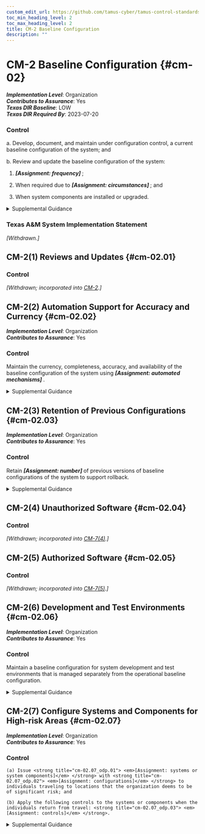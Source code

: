 ```yaml
---
custom_edit_url: https://github.com/tamus-cyber/tamus-control-standards/tree/main/content/tamus.edu/TAMUS_profile.xml
toc_min_heading_level: 2
toc_max_heading_level: 2
title: CM-2 Baseline Configuration
description: ""
---
```


# CM-2 Baseline Configuration {#cm-02}

_**Implementation Level**_: Organization\
_**Contributes to Assurance**_: Yes\
_**Texas DIR Baseline**_: LOW\
_**Texas DIR Required By**_: 2023-07-20

### Control



a. Develop, document, and maintain under configuration control, a current baseline configuration of the system; and

b. Review and update the baseline configuration of the system:

1. <strong title="cm-02_odp.01"> <em>[Assignment: frequency]</em> </strong>;

2. When required due to <strong title="cm-02_odp.02"> <em>[Assignment: circumstances]</em> </strong> ; and

3. When system components are installed or upgraded.


<details><summary>Supplemental Guidance</summary>Baseline configurations for systems and system components include connectivity, operational, and communications aspects of systems. Baseline configurations are documented, formally reviewed, and agreed-upon specifications for systems or configuration items within those systems. Baseline configurations serve as a basis for future builds, releases, or changes to systems and include security and privacy control implementations, operational procedures, information about system components, network topology, and logical placement of components in the system architecture. Maintaining baseline configurations requires creating new baselines as organizational systems change over time. Baseline configurations of systems reflect the current enterprise architecture.</details>

### Texas A&M System Implementation Statement

<em>[Withdrawn.]</em>





## CM-2(1) Reviews and Updates {#cm-02.01}

### Control

<em>[Withdrawn; incorporated into [CM-2](/catalog/cm/cm-02#cm-02).]</em>



## CM-2(2) Automation Support for Accuracy and Currency {#cm-02.02}

_**Implementation Level**_: Organization\
_**Contributes to Assurance**_: Yes

### Control

Maintain the currency, completeness, accuracy, and availability of the baseline configuration of the system using <strong title="cm-02.02_odp"> <em>[Assignment: automated mechanisms]</em> </strong>.


<details><summary>Supplemental Guidance</summary>Automated mechanisms that help organizations maintain consistent baseline configurations for systems include configuration management tools, hardware, software, firmware inventory tools, and network management tools. Automated tools can be used at the organization level, mission and business process level, or system level on workstations, servers, notebook computers, network components, or mobile devices. Tools can be used to track version numbers on operating systems, applications, types of software installed, and current patch levels. Automation support for accuracy and currency can be satisfied by the implementation of [CM-8(2)](/catalog/cm/cm-08#cm-08.02) for organizations that combine system component inventory and baseline configuration activities.</details>


## CM-2(3) Retention of Previous Configurations {#cm-02.03}

_**Implementation Level**_: Organization\
_**Contributes to Assurance**_: Yes

### Control

Retain <strong title="cm-02.03_odp"> <em>[Assignment: number]</em> </strong> of previous versions of baseline configurations of the system to support rollback.


<details><summary>Supplemental Guidance</summary>Retaining previous versions of baseline configurations to support rollback include hardware, software, firmware, configuration files, configuration records, and associated documentation.</details>


## CM-2(4) Unauthorized Software {#cm-02.04}

### Control

<em>[Withdrawn; incorporated into [CM-7(4)](/catalog/cm/cm-07#cm-07.04).]</em>



## CM-2(5) Authorized Software {#cm-02.05}

### Control

<em>[Withdrawn; incorporated into [CM-7(5)](/catalog/cm/cm-07#cm-07.05).]</em>



## CM-2(6) Development and Test Environments {#cm-02.06}

_**Implementation Level**_: Organization\
_**Contributes to Assurance**_: Yes

### Control

Maintain a baseline configuration for system development and test environments that is managed separately from the operational baseline configuration.


<details><summary>Supplemental Guidance</summary>Establishing separate baseline configurations for development, testing, and operational environments protects systems from unplanned or unexpected events related to development and testing activities. Separate baseline configurations allow organizations to apply the configuration management that is most appropriate for each type of configuration. For example, the management of operational configurations typically emphasizes the need for stability, while the management of development or test configurations requires greater flexibility. Configurations in the test environment mirror configurations in the operational environment to the extent practicable so that the results of the testing are representative of the proposed changes to the operational systems. Separate baseline configurations do not necessarily require separate physical environments.</details>


## CM-2(7) Configure Systems and Components for High-risk Areas {#cm-02.07}

_**Implementation Level**_: Organization\
_**Contributes to Assurance**_: Yes

### Control



    (a) Issue <strong title="cm-02.07_odp.01"> <em>[Assignment: systems or system components]</em> </strong> with <strong title="cm-02.07_odp.02"> <em>[Assignment: configurations]</em> </strong> to individuals traveling to locations that the organization deems to be of significant risk; and

    (b) Apply the following controls to the systems or components when the individuals return from travel: <strong title="cm-02.07_odp.03"> <em>[Assignment: controls]</em> </strong>.


<details><summary>Supplemental Guidance</summary>When it is known that systems or system components will be in high-risk areas external to the organization, additional controls may be implemented to counter the increased threat in such areas. For example, organizations can take actions for notebook computers used by individuals departing on and returning from travel. Actions include determining the locations that are of concern, defining the required configurations for the components, ensuring that components are configured as intended before travel is initiated, and applying controls to the components after travel is completed. Specially configured notebook computers include computers with sanitized hard drives, limited applications, and more stringent configuration settings. Controls applied to mobile devices upon return from travel include examining the mobile device for signs of physical tampering and purging and reimaging disk drives. Protecting information that resides on mobile devices is addressed in the  (Media Protection) family.</details>
